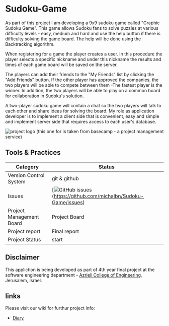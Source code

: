 # Sudoku-Game

As part of this project I am developing a 9x9 sudoku game called "Graphic Sudoku Game". This game allows Sudoku fans to solve puzzles at various difficulty levels - easy, medium and hard and use the help button if there is difficulty solving the game board. The help will be done using the Backtracking algorithm.

When registering for a game the player creates a user. In this procedure the player selects a specific nickname and under this nickname the results and times of each game board will be saved on the server.

The players can add their friends to the "My Friends" list by clicking the "Add Friends" button. If the other player has approved the companies, the two players will be able to compete between them -The fastest player is the winner. In addition, the two players will be able to play on a common board for collaboration in Sudoku's solution.

A two-player sudoku game will contain a chat so the two players will talk to each other and share ideas for solving the board.
My role as application developer is to implement a client side that is convenient, easy and simple and implement server side that requires access to each user's database.

![project logo (this one for is taken from basecamp - a project management service)](https://i.imgur.com/0zowoQW.png)


## Tools & Practices

|Category|Status|
|---|---|
| Version Control System| git & github |
| Issues | [![GitHub issues](https://img.shields.io/github/issues/michalbn/Sudoku-Game/project-template.svg?style=flat)(https://github.com/michalbn/Sudoku-Game/issues) |
|Project Management Board | Project Board|
| Project report| Final report|
|Project Status | start|

## Disclaimer
This appliction is being developed as part of 4th year final project at the software engineering department - [Azrieli College of Engineering](http://www.jce.ac.il/), Jerusalem, Israel.


## links

Please visit our wiki for furthur project info:

- [Diary](https://github.com/michalbn/Sudoku-Game/wiki/Diary)



